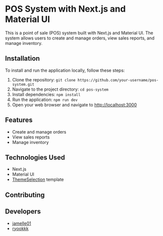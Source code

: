# POS System with Next.js and Material UI

This is a point of sale (POS) system built with Next.js and Material UI. The system allows users to create and manage orders, view sales reports, and manage inventory.

## Installation

To install and run the application locally, follow these steps:

1. Clone the repository: `git clone https://github.com/your-username/pos-system.git`
2. Navigate to the project directory: `cd pos-system`
3. Install dependencies: `npm install`
4. Run the application: `npm run dev`
5. Open your web browser and navigate to [http://localhost:3000](http://localhost:3000)

## Features

- Create and manage orders
- View sales reports
- Manage inventory

## Technologies Used

- Next.js
- Material UI
- [ThemeSelection](https://github.com/some-user/ThemeSelection) template

## Contributing

## Developers

- [jamelle01](https://github.com/some-user/ThemeSelection)
- [ryookkk](https://github.com/some-user/ThemeSelection)
